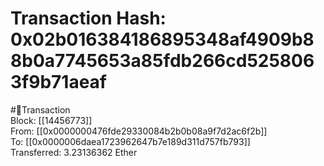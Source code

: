 
Transaction Hash: 0x02b016384186895348af4909b88b0a7745653a85fdb266cd5258063f9b71aeaf
====================================================================================
  
#💸Transaction  
Block: [[14456773]]  
From: [[0x0000000476fde29330084b2b0b08a9f7d2ac6f2b]]  
To: [[0x0000006daea1723962647b7e189d311d757fb793]]  
Transferred: 3.23136362 Ether